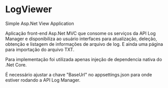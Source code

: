 # LogViewer
Simple Asp.Net View Application

Aplicação front-end Asp.Net MVC que consome os serviços da API Log Manager e disponibiliza ao usuário interfaces para atualização, deleção, obtenção e listagem de informações de arquivo de log. E ainda uma página para importação do arquivo TXT.

Para implementação foi utilizada apenas injeção de dependencia nativa do .Net Core.

É necessário ajustar a chave "BaseUrl" no appsettings.json para onde estiver rodando a API Log Manager.
